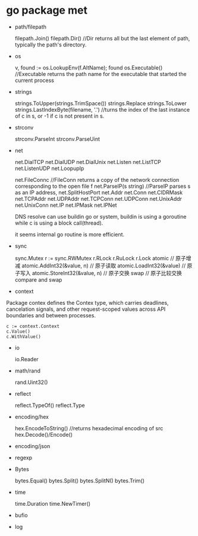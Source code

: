# go package met

- path/filepath

  filepath.Join()
  filepath.Dir() //Dir returns all but the last element of path, typically the path's directory.

- os

  v, found := os.LookupEnv(f.AltName); found
  os.Executable() //Executable returns the path name for the executable that started the current process

- strings

  strings.ToUpper(strings.TrimSpace())
  strings.Replace
  strings.ToLower
  strings.LastIndexByte(filename, '.') //turns the index of the last instance of c in s, or -1 if c is not present in s.

- strconv

  strconv.ParseInt
  strconv.ParseUint

- net

  net.DialTCP
  net.DialUDP
  net.DialUnix
  net.Listen
  net.ListTCP
  net.ListenUDP
  net.LoopupIp

  net.FileConnc //FileConn returns a copy of the network connection corresponding to the open file f
  net.ParseIP(s string) //ParseIP parses s as an IP address,
  net.SplitHostPort
  net.Addr
  net.Conn
  net.CIDRMask
  net.TCPAddr
  net.UDPAddr
  net.TCPConn
  net.UDPConn
  net.UnixAddr
  net.UnixConn
  net.IP
  net.IPMask
  net.IPNet

  DNS resolve can use buildin go or system, buildin is using a goroutine while c is using a block call(thread).

  it seems internal go routine is more efficient.

- sync

  sync.Mutex
  r := sync.RWMutex
  r.RLock
  r.RuLock
  r.Lock
  atomic
  // 原子增减 atomic.AddInt32(&value, n)
  // 原子读取 atomic.LoadInt32(&value)
  // 原子写入 atomic.StoreInt32(&value, n)
  // 原子交换 swap
  // 原子比较交换 compare and swap

- context

Package contex defines the Contex type, which carries deadlines, cancelation signals, and other request-scoped values across API boundaries and between processes.

    c := context.Context
    c.Value()
    c.WithValue()

- io

  io.Reader

- math/rand

  rand.Uint32()

- reflect

  reflect.TypeOf()
  reflect.Type

- encoding/hex

  hex.EncodeToString() //returns hexadecimal encoding of src
  hex.Decode()/Encode()

- encoding/json
- regexp

- Bytes

  bytes.Equal()
  bytes.Split()
  bytes.SplitN()
  bytes.Trim()

- time

  time.Duration
  time.NewTimer()

- bufio

- log

